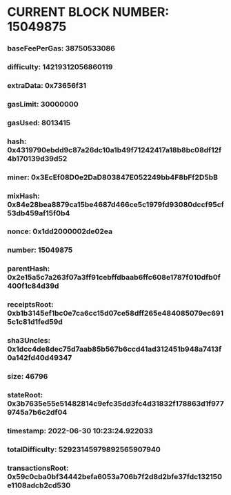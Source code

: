 # CURRENT BLOCK NUMBER: 15049875

### baseFeePerGas: 38750533086
### difficulty: 14219312056860119
### extraData: 0x73656f31
### gasLimit: 30000000
### gasUsed: 8013415
### hash: 0x4319790ebdd9c87a26dc10a1b49f71242417a18b8bc08df12f4b170139d39d52
### miner: 0x3EcEf08D0e2DaD803847E052249bb4F8bFf2D5bB
### mixHash: 0x84e28bea8879ca15be4687d466ce5c1979fd93080dccf95cf53db459af15f0b4
### nonce: 0x1dd2000002de02ea
### number: 15049875
### parentHash: 0x2e15a5c7a263f07a3ff91cebffdbaab6ffc608e1787f010dfb0f400f1c84d39d
### receiptsRoot: 0xb1b3145ef1bc0e7ca6cc15d07ce58dff265e484085079ec6915c1c81d1fed59d
### sha3Uncles: 0x1dcc4de8dec75d7aab85b567b6ccd41ad312451b948a7413f0a142fd40d49347
### size: 46796
### stateRoot: 0x3b7635e55e51482814c9efc35dd3fc4d31832f178863d1f9779745a7b6c2df04
### timestamp: 2022-06-30 10:23:24.922033
### totalDifficulty: 52923145979892565907940
### transactionsRoot: 0x59c0cba0bf34442befa6053a706b7f2d8d2bfe37fdc132150e1108adcb2cd530
